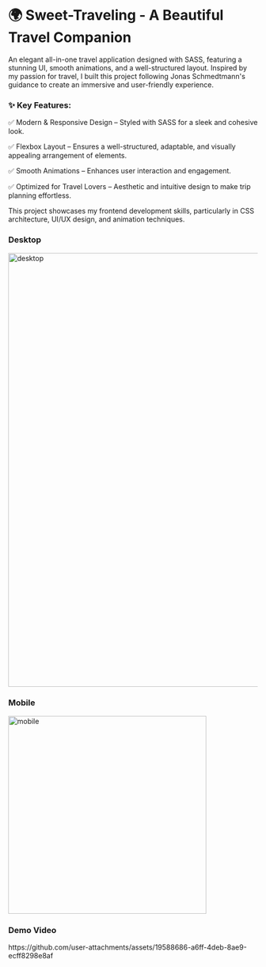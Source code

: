# 🌍 Sweet-Traveling - A Beautiful Travel Companion

An elegant all-in-one travel application designed with SASS, featuring a stunning UI, smooth animations, and a well-structured layout. Inspired by my passion for travel, I built this project following Jonas Schmedtmann's guidance to create an immersive and user-friendly experience.

### ✨ Key Features:

✅ Modern & Responsive Design – Styled with SASS for a sleek and cohesive look.

✅ Flexbox Layout – Ensures a well-structured, adaptable, and visually appealing arrangement of elements.

✅ Smooth Animations – Enhances user interaction and engagement.

✅ Optimized for Travel Lovers – Aesthetic and intuitive design to make trip planning effortless.


This project showcases my frontend development skills, particularly in CSS architecture, UI/UX design, and animation techniques.

<h3>Desktop</h3>
<img width="877" alt="desktop" src="https://user-images.githubusercontent.com/105194783/186995112-1e66bf14-3e18-4c24-b3d0-d0bff6103bd0.png">
<h3>Mobile</h3>
<img width="400" alt="mobile" src="https://github.com/user-attachments/assets/7f8a80bc-6f77-4c23-a50b-4bf5f52b6e21">
<h3>Demo Video</h3>
https://github.com/user-attachments/assets/19588686-a6ff-4deb-8ae9-ecff8298e8af


